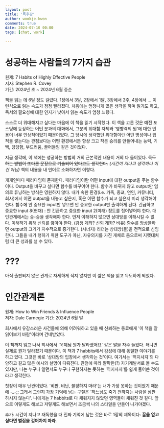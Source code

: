 ```yaml
---  
layout: post  
title: '독후감'  
author: wookje.kwon  
comments: true  
date: 2024-07-10 00:00  
tags: [chat, work]  
  
---  
```


# 성공하는 사람들의 7가지 습관

원제: 7 Habits of Highly Effective People  
저자: Stephen R. Covey  
기간: 2024년 초 ~ 2024년 6월 중순  

책을 읽는 데 6달 정도 걸렸다. 1장에서 3달, 2장에서 1달, 3장에서 2주, 4장에서 ... 이런식으로 읽는 속도가 점점 빨라졌다. 처음에는 엄청나게 많은 생각을 하며 읽기도 하고, 독서의 필요성에 대한 인지가 낮아서 읽는 속도가 엄청 느렸다.  

스스로 더 위대해지고 싶다는 마음에 이 책을 읽기 시작했다. 이 책을 고른 것은 예전 포스팅에 등장하는 어떤 분과의 대화에서, 그분의 위대함 자체와 '영향력의 원'에 대한 인용이 너무 인상적이었기 때문이었다. 그 당시에 생각했던 위대함이란 어떤 명성이나 업적을 쌓는다는 관점보다는 어떤 환경에서든 항상 크고 작은 승리를 만들어내는 능력, 기백, 당당함, 부드러움, 끌어들임 같은 것이었다.  

지금 생각에, 이 책에는 성공하는 방법의 거의 근본적인 내용이 거의 다 들어있다. ~~득도하는 방법이 또다른 문장으로 기술되어 있다고도 생각한다.~~ *(시간이 지나고 생각하니 이건 아님)* 책의 내용을 내 언어로 소화하자면 이렇다.

개개인마다 패러다임이 존재한다. 패러다임이란 어떤 input에 대한 output을 주는 함수이다. Output을 바꾸고 싶다면 함수를 바꾸어야 한다. 함수가 바뀌지 않고 output만 임의로 튜닝하는 방식은 영원하지 않다. 내가 속한 환경(i.e. 가족, 종교, 연인, 커뮤니티, 회사)에서 어떤 output을 내놓고 싶은지, 혹은 어떤 함수가 되고 싶은지 미리 생각해야 한다. 함수에 안 중요한 input만 넣으면 안 중요한 output만 출력하게 된다. 긴급하고 중요한 input 8(현재) : 안 긴급하고 중요한 input 2(미래) 정도를 집어넣어야 한다. 대인관계에서는 승-승을 생각해야 한다. 먼저 이해하지 않으면 상대방를 이해시킬 수 없다. 이해하기 위해 신뢰를 쌓아야 한다. (감정 계좌? 신뢰 계좌? 비유) 함수를 앙상블하면 output의 크기가 지수적으로 증가한다. (시너지) 리더는 상대방(들)을 전적으로 신임한다. 그들을 내가 행하기 위한 도구가 아닌, 자유의지를 가진 개체로 둠으로써 지랫대처럼 더 큰 성과를 낼 수 있다.

# ???

아직 출판되지 않은 관계로 자세하게 적지 않지만 이 짧은 책을 읽고 득도하게 되었다.  

# 인간관계론

원제: How to Win Friends & Influence People  
저자: Dale Carnegie
기간: 2024년 6월 말  

회사에서 유감스러운 사건들에 의해 어려워하고 있을 때 신뢰하는 동료에게 '이 책을 잘 읽어보기 바람'이라며 건네받았다.  

이 책까지 읽고 나서 회사에서 '욱제님 뭔가 달라졌어요' 같은 말을 자주 들었다. 왜냐면 실제로 뭔가 달라졌기 때문이다. 이 책과 7 habbits에서 감성에 대해 동일한 이야기를 하고 있다. 그것은 바로 '상대방의 입장에서 생각하는 것'이다. 여기서는 '역지사지'의 다양하고 길고 많은 예시와 설명이 다뤄진다. 관점에 따라 얄팍한(?) 자기계발서로 볼 수도 있지만, 나는 누구나 알면서도 누구나 구현하지는 못하는 '역지사지'를 쉽게 풀어쓴 것이라고 생각한다.  

첫장이 매우 난관이었다. '비판, 비난, 불평하지 마라'는 내가 가장 못하는 것이었기 때문에 -_-;; 그래서 그런지 가장 기억에 남는 구절은 '하느님도 죽기 전까지는 사람을 심판하시지 않는다'. 나에게는 7 habbits로 다 채워지지 않았던 영역들이 채워진 것 같다. 앞으로 이렇게도 해보고 저렇게도 해보면서 조금씩 나의 스타일을 만들어 나가야겠다.  

추가: 시간이 지나고 재독했을 때 진짜 기억에 남는 것은 바로 1장의 제목이다: **꿀을 얻고 싶다면 벌집을 걷어차지 마라**.
